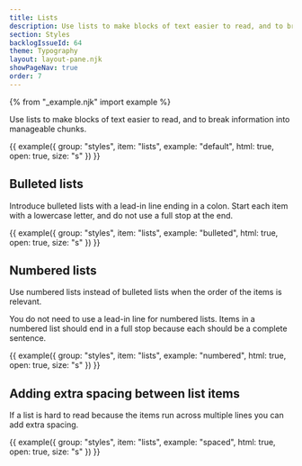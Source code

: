 ```yaml
---
title: Lists
description: Use lists to make blocks of text easier to read, and to break information into manageable chunks.
section: Styles
backlogIssueId: 64
theme: Typography
layout: layout-pane.njk
showPageNav: true
order: 7
---
```


{% from "_example.njk" import example %}

Use lists to make blocks of text easier to read, and to break information into manageable chunks.

{{ example({ group: "styles", item: "lists", example: "default", html: true, open: true, size: "s" }) }}

## Bulleted lists

Introduce bulleted lists with a lead-in line ending in a colon. Start each item with a lowercase letter, and do not use a full stop at the end.

{{ example({ group: "styles", item: "lists", example: "bulleted", html: true, open: true, size: "s" }) }}

## Numbered lists

Use numbered lists instead of bulleted lists when the order of the items is relevant.

You do not need to use a lead-in line for numbered lists. Items in a numbered list should end in a full stop because each should be a complete sentence.

{{ example({ group: "styles", item: "lists", example: "numbered", html: true, open: true, size: "s" }) }}

## Adding extra spacing between list items

If a list is hard to read because the items run across multiple lines you can add extra spacing.

{{ example({ group: "styles", item: "lists", example: "spaced", html: true, open: true, size: "s" }) }}
